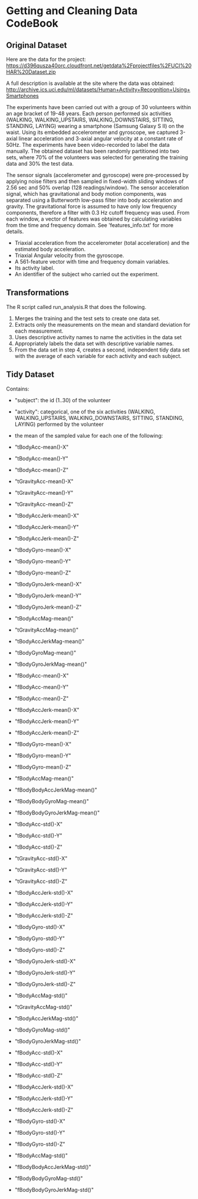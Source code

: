 # Getting and Cleaning Data CodeBook

## Original Dataset

Here are the data for the project:
 https://d396qusza40orc.cloudfront.net/getdata%2Fprojectfiles%2FUCI%20HAR%20Dataset.zip  

A full description is available at the site where the data was obtained:
http://archive.ics.uci.edu/ml/datasets/Human+Activity+Recognition+Using+Smartphones 

The experiments have been carried out with a group of 30 volunteers within an age bracket of 19-48 years. Each person performed six activities (WALKING, WALKING_UPSTAIRS, WALKING_DOWNSTAIRS, SITTING, STANDING, LAYING) wearing a smartphone (Samsung Galaxy S II) on the waist. Using its embedded accelerometer and gyroscope, we captured 3-axial linear acceleration and 3-axial angular velocity at a constant rate of 50Hz. The experiments have been video-recorded to label the data manually. The obtained dataset has been randomly partitioned into two sets, where 70% of the volunteers was selected for generating the training data and 30% the test data. 

The sensor signals (accelerometer and gyroscope) were pre-processed by applying noise filters and then sampled in fixed-width sliding windows of 2.56 sec and 50% overlap (128 readings/window). The sensor acceleration signal, which has gravitational and body motion components, was separated using a Butterworth low-pass filter into body acceleration and gravity. The gravitational force is assumed to have only low frequency components, therefore a filter with 0.3 Hz cutoff frequency was used. From each window, a vector of features was obtained by calculating variables from the time and frequency domain. See 'features_info.txt' for more details. 

- Triaxial acceleration from the accelerometer (total acceleration) and the estimated body acceleration.
- Triaxial Angular velocity from the gyroscope. 
- A 561-feature vector with time and frequency domain variables. 
- Its activity label. 
- An identifier of the subject who carried out the experiment.

## Transformations

The R script called run_analysis.R that does the following. 

1. Merges the training and the test sets to create one data set.
2. Extracts only the measurements on the mean and standard deviation for each measurement. 
3. Uses descriptive activity names to name the activities in the data set
4. Appropriately labels the data set with descriptive variable names. 
5. From the data set in step 4, creates a second, independent tidy data set with the average of each variable for each activity and each subject.

## Tidy Dataset

Contains:

- <int> "subject": the id (1..30) of the volunteer

- <fct> "activity": categorical, one of the six activities (WALKING, WALKING_UPSTAIRS, WALKING_DOWNSTAIRS, SITTING, STANDING, LAYING) performed by the volunteer 

- <dbl> the mean of the sampled value for each one of the following:

- "tBodyAcc-mean()-X" 
- "tBodyAcc-mean()-Y" 
- "tBodyAcc-mean()-Z" 
- "tGravityAcc-mean()-X" 
- "tGravityAcc-mean()-Y" 
- "tGravityAcc-mean()-Z" 
- "tBodyAccJerk-mean()-X" 
- "tBodyAccJerk-mean()-Y" 
- "tBodyAccJerk-mean()-Z" 
- "tBodyGyro-mean()-X" 
- "tBodyGyro-mean()-Y" 
- "tBodyGyro-mean()-Z" 
- "tBodyGyroJerk-mean()-X" 
- "tBodyGyroJerk-mean()-Y" 
- "tBodyGyroJerk-mean()-Z" 
- "tBodyAccMag-mean()" 
- "tGravityAccMag-mean()" 
- "tBodyAccJerkMag-mean()" 
- "tBodyGyroMag-mean()" 
- "tBodyGyroJerkMag-mean()" 
- "fBodyAcc-mean()-X" 
- "fBodyAcc-mean()-Y" 
- "fBodyAcc-mean()-Z" 
- "fBodyAccJerk-mean()-X" 
- "fBodyAccJerk-mean()-Y" 
- "fBodyAccJerk-mean()-Z" 
- "fBodyGyro-mean()-X" 
- "fBodyGyro-mean()-Y" 
- "fBodyGyro-mean()-Z" 
- "fBodyAccMag-mean()" 
- "fBodyBodyAccJerkMag-mean()" 
- "fBodyBodyGyroMag-mean()" 
- "fBodyBodyGyroJerkMag-mean()" 
- "tBodyAcc-std()-X" 
- "tBodyAcc-std()-Y" 
- "tBodyAcc-std()-Z" 
- "tGravityAcc-std()-X" 
- "tGravityAcc-std()-Y" 
- "tGravityAcc-std()-Z" 
- "tBodyAccJerk-std()-X" 
- "tBodyAccJerk-std()-Y" 
- "tBodyAccJerk-std()-Z" 
- "tBodyGyro-std()-X" 
- "tBodyGyro-std()-Y" 
- "tBodyGyro-std()-Z" 
- "tBodyGyroJerk-std()-X" 
- "tBodyGyroJerk-std()-Y" 
- "tBodyGyroJerk-std()-Z" 
- "tBodyAccMag-std()" 
- "tGravityAccMag-std()" 
- "tBodyAccJerkMag-std()" 
- "tBodyGyroMag-std()" 
- "tBodyGyroJerkMag-std()" 
- "fBodyAcc-std()-X" 
- "fBodyAcc-std()-Y" 
- "fBodyAcc-std()-Z" 
- "fBodyAccJerk-std()-X" 
- "fBodyAccJerk-std()-Y" 
- "fBodyAccJerk-std()-Z" 
- "fBodyGyro-std()-X" 
- "fBodyGyro-std()-Y" 
- "fBodyGyro-std()-Z" 
- "fBodyAccMag-std()" 
- "fBodyBodyAccJerkMag-std()" 
- "fBodyBodyGyroMag-std()" 
- "fBodyBodyGyroJerkMag-std()"

